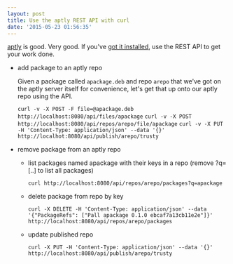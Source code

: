 ```yaml
---
layout: post
title: Use the aptly REST API with curl
date: '2015-05-23 01:56:35'
---
```


[aptly](http://www.aptly.info/) is good. Very good. If you've [got it installed](http://aioue.net/2015/05/23/install-aptly-with-ansible.html), use the REST API to get your work done.


* add package to an aptly repo

  Given a package called `apackage.deb` and repo `arepo` that we've got on the aptly server itself for convenience, let's get that up onto our aptly repo using the API.

  `curl -v -X POST -F file=@apackage.deb http://localhost:8080/api/files/apackage`
  `curl -v -X POST http://localhost:8080/api/repos/arepo/file/apackage`
  `curl -v -X PUT -H 'Content-Type: application/json' --data '{}' http://localhot:8080/api/publish/arepo/trusty`

* remove package from an aptly repo

  * list packages named apackage with their keys in a repo (remove ?q=[..] to list all packages)

    `curl http://localhost:8080/api/repos/arepo/packages?q=apackage`

  * delete package from repo by key

    `curl -X DELETE -H 'Content-Type: application/json' --data '{"PackageRefs": ["Pall apackage 0.1.0 ebcaf7a13cb11e2e"]}' http://localhost:8080/api/repos/arepo/packages`

  * update published repo

    `curl -X PUT -H 'Content-Type: application/json' --data '{}' http://localhost:8080/api/publish/arepo/trusty`
